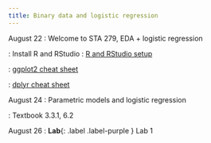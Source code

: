 ```yaml
---
title: Binary data and logistic regression
---
```


August 22
: Welcome to STA 279, EDA + logistic regression

: Install R and RStudio 
  : [R and RStudio setup](https://sta279-s22.github.io/software_installation/)
  
: [ggplot2 cheat sheet](https://raw.githubusercontent.com/rstudio/cheatsheets/master/data-visualization.pdf)

: [dplyr cheat sheet](https://raw.githubusercontent.com/rstudio/cheatsheets/master/data-transformation.pdf)

August 24
: Parametric models and logistic regression
  
: Textbook 3.3.1, 6.2

August 26
: **Lab**{: .label .label-purple } Lab 1